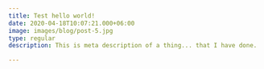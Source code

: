 ```yaml
---
title: Test hello world!
date: 2020-04-18T10:07:21.000+06:00
image: images/blog/post-5.jpg
type: regular
description: This is meta description of a thing... that I have done.

---
```

